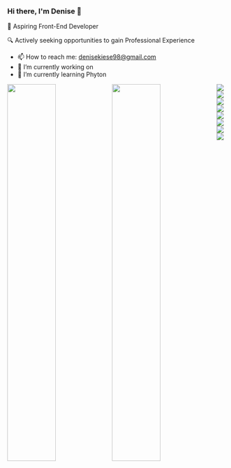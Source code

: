 ### Hi there, I'm Denise 👋
🚀 Aspiring Front-End Developer 



🔍 Actively seeking opportunities to gain Professional Experience


- 📫 How to reach me: denisekiese98@gmail.com 
- 🔭 I’m currently working on 
- 🌱 I’m currently learning Phyton



<img align="left" width="47%" src="https://github-readme-stats.vercel.app/api?username=tashamwafulirwa&show_icons=true&theme=radical" />

<img align="left" width="47%" src="https://github-readme-stats.vercel.app/api/top-langs/?username=tashamwafulirwa&layout=compact" />

<img align="left" src="https://img.shields.io/badge/javascript-%23323330.svg?style=for-the-badge&logo=javascript&logoColor=%23F7DF1E" />

<img align="left" src="https://img.shields.io/badge/scala-%23DC322F.svg?style=for-the-badge&logo=scala&logoColor=white" />


<img align="left" src="https://img.shields.io/badge/AWS-%23FF9900.svg?style=for-the-badge&logo=amazon-aws&logoColor=white" />

<img src="https://img.shields.io/badge/firebase-%23039BE5.svg?style=for-the-badge&logo=firebase" />


<img src="https://img.shields.io/badge/IntelliJIDEA-000000.svg?style=for-the-badge&logo=intellij-idea&logoColor=white" />

<img align="left" src="https://img.shields.io/badge/Visual%20Studio%20Code-0078d7.svg?style=for-the-badge&logo=visual-studio-code&logoColor=white" />

<img align="left" src="https://img.shields.io/badge/html5-%23E34F26.svg?style=for-the-badge&logo=html5&logoColor=white" />

<img align="left" src="https://img.shields.io/badge/css3-%231572B6.svg?style=for-the-badge&logo=css3&logoColor=white" />
